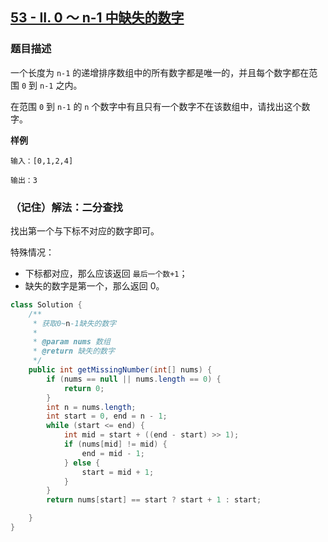 ## [53 - II. 0 ～ n-1 中缺失的数字](https://leetcode.cn/problems/que-shi-de-shu-zi-lcof/)


### 题目描述

一个长度为 `n-1` 的递增排序数组中的所有数字都是唯一的，并且每个数字都在范围 `0` 到 `n-1` 之内。

在范围 `0` 到 `n-1` 的 `n` 个数字中有且只有一个数字不在该数组中，请找出这个数字。

**样例**

```
输入：[0,1,2,4]

输出：3
```

### （记住）解法：二分查找

找出第一个与下标不对应的数字即可。

特殊情况：

- 下标都对应，那么应该返回 `最后一个数+1`；
- 缺失的数字是第一个，那么返回 0。

```java
class Solution {
    /**
     * 获取0~n-1缺失的数字
     *
     * @param nums 数组
     * @return 缺失的数字
     */
    public int getMissingNumber(int[] nums) {
        if (nums == null || nums.length == 0) {
            return 0;
        }
        int n = nums.length;
        int start = 0, end = n - 1;
        while (start <= end) {
            int mid = start + ((end - start) >> 1);
            if (nums[mid] != mid) {
                end = mid - 1;
            } else {
                start = mid + 1;
            }
        }
        return nums[start] == start ? start + 1 : start;

    }
}
```
